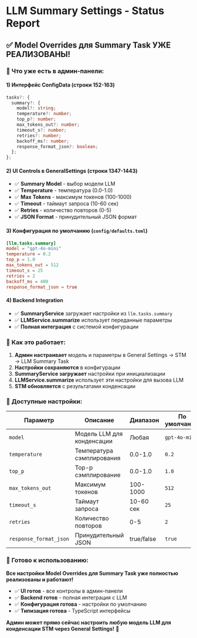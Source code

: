 # LLM Summary Settings - Status Report

## ✅ **Model Overrides для Summary Task УЖЕ РЕАЛИЗОВАНЫ!**

### 🎯 **Что уже есть в админ-панели:**

#### 1) **Интерфейс ConfigData** (строки 152-163)
```typescript
tasks?: {
  summary?: {
    model?: string;
    temperature?: number;
    top_p?: number;
    max_tokens_out?: number;
    timeout_s?: number;
    retries?: number;
    backoff_ms?: number;
    response_format_json?: boolean;
  };
};
```

#### 2) **UI Controls в GeneralSettings** (строки 1347-1443)
- ✅ **Summary Model** - выбор модели LLM
- ✅ **Temperature** - температура (0.0-1.0)
- ✅ **Max Tokens** - максимум токенов (100-1000)
- ✅ **Timeout** - таймаут запроса (10-60 сек)
- ✅ **Retries** - количество повторов (0-5)
- ✅ **JSON Format** - принудительный JSON формат

#### 3) **Конфигурация по умолчанию** (`config/defaults.toml`)
```toml
[llm.tasks.summary]
model = "gpt-4o-mini"
temperature = 0.2
top_p = 1.0
max_tokens_out = 512
timeout_s = 25
retries = 2
backoff_ms = 400
response_format_json = true
```

#### 4) **Backend Integration**
- ✅ **SummaryService** загружает настройки из `llm.tasks.summary`
- ✅ **LLMService.summarize** использует переданные параметры
- ✅ **Полная интеграция** с системой конфигурации

### 🔧 **Как это работает:**

1. **Админ настраивает** модель и параметры в General Settings → STM → LLM Summary Task
2. **Настройки сохраняются** в конфигурации
3. **SummaryService загружает** настройки при инициализации
4. **LLMService.summarize** использует эти настройки для вызова LLM
5. **STM обновляется** с результатами конденсации

### 🎯 **Доступные настройки:**

| Параметр | Описание | Диапазон | По умолчанию |
|----------|----------|----------|--------------|
| `model` | Модель LLM для конденсации | Любая | `gpt-4o-mini` |
| `temperature` | Температура сэмплирования | 0.0-1.0 | `0.2` |
| `top_p` | Top-p сэмплирование | 0.0-1.0 | `1.0` |
| `max_tokens_out` | Максимум токенов | 100-1000 | `512` |
| `timeout_s` | Таймаут запроса | 10-60 сек | `25` |
| `retries` | Количество повторов | 0-5 | `2` |
| `response_format_json` | Принудительный JSON | true/false | `true` |

### 🚀 **Готово к использованию:**

**Все настройки Model Overrides для Summary Task уже полностью реализованы и работают!**

- ✅ **UI готов** - все контролы в админ-панели
- ✅ **Backend готов** - полная интеграция с LLM
- ✅ **Конфигурация готова** - настройки по умолчанию
- ✅ **Типизация готова** - TypeScript интерфейсы

**Админ может прямо сейчас настроить любую модель LLM для конденсации STM через General Settings!** 🎉




